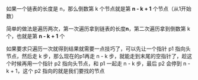 如果一个链表的长度是 n，那么倒数第 k 个节点就是第 **n - k + 1** 个节点（从1开始数）

简单的做法是遍历两次，第一次遍历拿到链表的长度**n**，第二次遍历拿到倒数第 k 个，也就是第 **n - k + 1** 个

如果要求只遍历一次就得到结果就需要一点技巧了，可以先让一个指针 p1 指向头节点，然后走 k 步，那么现在的p1再走 n - k 步，就能走到末尾的空指针了，趁这个时候再用一个指针 p2 指向头节点，和 p1 一起走 n - k 步，最后 p2 会停到 n - k + 1，这个 p2 指向的就是我们要找的节点
